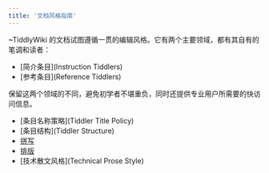 ```yaml
---
title: '文档风格指南'
---
```


~TiddlyWiki 的文档试图遵循一贯的编辑风格。它有两个主要领域，都有其自有的笔调和读者：

* [简介条目](Instruction Tiddlers)
* [参考条目](Reference Tiddlers)

保留这两个领域的不同，避免初学者不堪重负，同时还提供专业用户所需要的快访问信息。

* [条目名称策略](Tiddler Title Policy)
* [条目结构](Tiddler Structure)
* [拼写](Spelling)
* [排版](Typography)
* [技术散文风格](Technical Prose Style)
